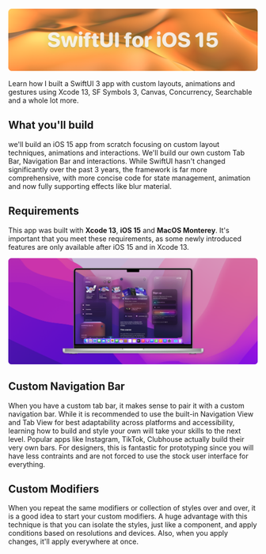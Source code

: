 ![cover](cover.png)

Learn how I built a SwiftUI 3 app with custom layouts, animations and gestures using Xcode 13, SF Symbols 3, Canvas, Concurrency, Searchable and a whole lot more.

## What you'll build

we'll build an iOS 15 app from scratch focusing on custom layout techniques, animations and interactions. We'll build our own custom Tab Bar, Navigation Bar and interactions. While SwiftUI hasn't changed significantly over the past 3 years, the framework is far more comprehensive, with more concise code for state management, animation and now fully supporting effects like blur material.


## Requirements

This app was built with **Xcode 13**, **iOS 15** and **MacOS Monterey**. It's important that you meet these requirements, as some newly introduced features are only available after iOS 15 and in Xcode 13.

![mac](mac.png)

## Custom Navigation Bar

When you have a custom tab bar, it makes sense to pair it with a custom navigation bar. While it is recommended to use the built-in Navigation View and Tab View for best adaptability across platforms and accessibility, learning how to build and style your own will take your skills to the next level. Popular apps like Instagram, TikTok, Clubhouse actually build their very own bars. For designers, this is fantastic for prototyping since you will have less contraints and are not forced to use the stock user interface for everything.

## Custom Modifiers

When you repeat the same modifiers or collection of styles over and over, it is a good idea to start your custom modifiers. A huge advantage with this technique is that you can isolate the styles, just like a component, and apply conditions based on resolutions and devices. Also, when you apply changes, it'll apply everywhere at once.
